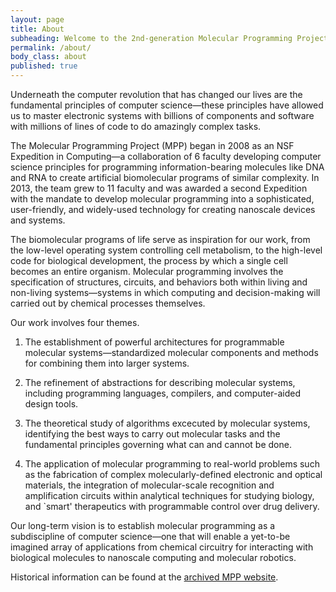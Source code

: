 ```yaml
---
layout: page
title: About
subheading: Welcome to the 2nd-generation Molecular Programming Project.
permalink: /about/
body_class: about
published: true
---
```









Underneath the computer revolution that has changed our lives are the fundamental principles of computer science—these principles have allowed us to master electronic systems with billions of components and software with millions of lines of code to do amazingly complex tasks.

The Molecular Programming Project (MPP) began in 2008 as an NSF Expedition in Computing—a collaboration of 6 faculty developing computer science principles for programming information-bearing molecules like DNA and RNA to create artificial biomolecular programs of similar complexity. In 2013, the team grew to 11 faculty and was awarded a second Expedition with the mandate to develop molecular programming into a sophisticated, user-friendly, and widely-used technology for creating nanoscale devices and systems.

The biomolecular programs of life serve as inspiration for our work, from the low-level operating system controlling cell metabolism, to the high-level code for biological development, the process by which a single cell becomes an entire organism. Molecular programming involves the specification of structures, circuits, and behaviors both within living and non-living systems—systems in which computing and decision-making will carried out by chemical processes themselves.

Our work involves four themes.

1. The establishment of powerful architectures for programmable molecular systems—standardized molecular components and methods for combining them into larger systems.<br>

2. The refinement of abstractions for describing molecular systems, including programming languages, compilers, and computer-aided design tools.<br>

3. The theoretical study of algorithms excecuted by molecular systems, identifying the best ways to carry out molecular tasks and the fundamental principles governing what can and cannot be done.<br>

4. The application of molecular programming to real-world problems such as the fabrication of complex molecularly-defined electronic and optical materials, the integration of molecular-scale recognition and amplification circuits within analytical techniques for studying biology, and `smart' therapeutics with programmable control over drug delivery.<br>


Our long-term vision is to establish molecular programming as a subdiscipline of computer science—one that will enable a yet-to-be imagined array of applications from chemical circuitry for interacting with biological molecules to nanoscale computing and molecular robotics.

Historical information can be found at the [archived MPP website](http://archive.molecular-programming.org/).
